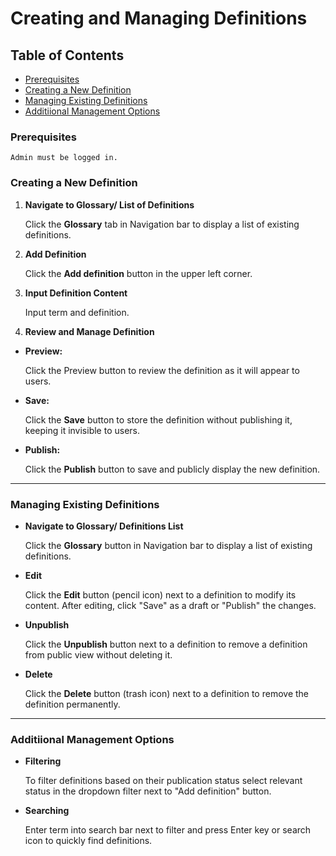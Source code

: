 # Creating and Managing Definitions

## Table of Contents

- [Prerequisites](#prerequisites)
- [Creating a New Definition](#creating-a-new-definition)
- [Managing Existing Definitions](#managing-existing-definitions)
- [Additiional Management Options](#additiional-management-options)

### Prerequisites

```Admin must be logged in.```

### Creating a New Definition

1. **Navigate to Glossary/ List of Definitions**

   Click the **Glossary** tab in Navigation bar to display a list of existing definitions.

2. **Add Definition**

   Click the **Add definition** button in the upper left corner. 

3. **Input Definition Content**

   Input term and definition.

4. **Review and Manage Definition**

-  **Preview:** 

   Click the Preview button to review the definition as it will appear to users.
   
- **Save:** 

   Click the **Save** button to store the definition without publishing it, keeping it invisible to users.

- **Publish:** 

   Click the **Publish** button to save and publicly display the new definition.
   

***
### Managing Existing Definitions

- **Navigate to Glossary/ Definitions List**

   Click the **Glossary** button in Navigation bar to display a list of existing definitions.

-  **Edit**

   Click the **Edit** button (pencil icon) next to a definition to modify its content.
   After editing, click "Save" as a draft or "Publish" the changes.

- **Unpublish**

   Click the **Unpublish** button next to a definition to remove a definition from public view without deleting it.

- **Delete**

   Click the **Delete** button (trash icon) next to a definition to remove the definition permanently.

***

### Additiional Management Options

- **Filtering**

   To filter definitions based on their publication status select relevant status in the dropdown filter next to "Add definition" button.

- **Searching** 

   Enter term into search bar next to filter and press Enter key or search icon to quickly find definitions.
